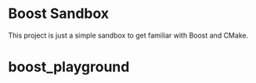 # Boost Sandbox

This project is just a simple sandbox to get familiar with Boost and CMake.
# boost_playground
